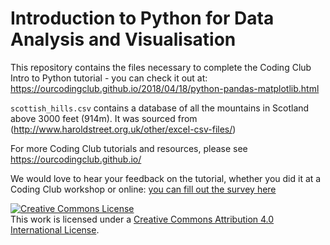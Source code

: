 # Introduction to Python for Data Analysis and Visualisation

This repository contains the files necessary to complete the Coding Club Intro to Python tutorial - you can check it out at:
https://ourcodingclub.github.io/2018/04/18/python-pandas-matplotlib.html

`scottish_hills.csv` contains a database of all the mountains in Scotland above 3000 feet (914m). It was sourced from (http://www.haroldstreet.org.uk/other/excel-csv-files/)

For more Coding Club tutorials and resources, please see 
https://ourcodingclub.github.io/

We would love to hear your feedback on the tutorial, whether you did it at a Coding Club workshop or online: 
[you can fill out the survey here](https://www.surveymonkey.co.uk/r/R6PJGKJ)

<a rel="license" href="http://creativecommons.org/licenses/by/4.0/"><img alt="Creative Commons License" style="border-width:0" src="https://i.creativecommons.org/l/by/4.0/80x15.png" /></a><br />This work is licensed under a <a rel="license" href="http://creativecommons.org/licenses/by/4.0/">Creative Commons Attribution 4.0 International License</a>.
